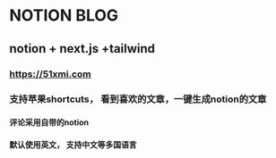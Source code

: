 # NOTION BLOG
## notion + next.js +tailwind
### https://51xmi.com
### 支持苹果shortcuts， 看到喜欢的文章，一键生成notion的文章

#### 评论采用自带的notion
#### 默认使用英文， 支持中文等多国语言